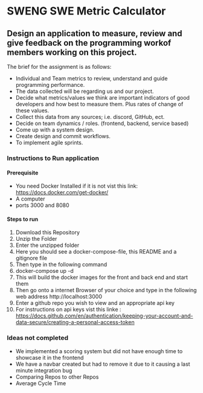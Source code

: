# SWENG SWE Metric Calculator

## Design an application to measure, review and give feedback on the programming workof members working on this project.

The brief for the assignment is as follows:

* Individual and Team metrics to review, understand and guide programming performance.
* The data collected will be regarding us and our project.
* Decide what metrics/values we think are important indicators of good developers and how best to measure them. Plus rates of change of these values.
* Collect this data from any sources; i.e. discord, GitHub, ect.
* Decide on team dynamics / roles. (frontend, backend, service based)
* Come up with a system design.
* Create design and commit workflows.
* To implement agile sprints.

### Instructions to Run application

#### Prerequisite

* You need Docker Installed if it is not vist this link: https://docs.docker.com/get-docker/
* A computer
* ports 3000 and 8080

#### Steps to run

1. Download this Repository
2. Unzip the Folder
3. Enter the unzipped folder
4. Here you should see a docker-compose-file, this README and a gitignore file
5. Then type in the following command
6. docker-compose up -d
7. This will build the docker images for the front and back end and start them
8. Then go onto a internet Browser of your choice and type in the following web address http://localhost:3000
9. Enter a github repo you wish to view and an appropriate api key 
10. For instructions on api keys vist this linke : https://docs.github.com/en/authentication/keeping-your-account-and-data-secure/creating-a-personal-access-token

### Ideas not completed

* We implemented a scoring system but did not have enough time to showcase it in the frontend
* We have a navbar created but had to remove it due to it causing a last minute integration bug
* Comparing Repos to other Repos
* Average Cycle Time
